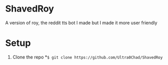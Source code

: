 # ShavedRoy
A version of roy, the reddit tts bot I made but I made it more user friendly

# Setup
1. Clone the repo
    *`$ git clone https://github.com/Ultra0Chad/ShavedRoy`
